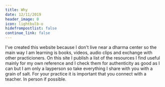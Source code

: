 ```yaml
---
title: Why 
date: 12/11/2019
header_image: 0
icon: lightbulb-o
hidefrompostlist: false
continue_link: false
---
```

I've created this website because I don't live near a dharma center
so the main way I am learning is books, videos, audio clips and exchange with other practicioners.
On this site I publish a list of the resources I find useful mainly for my own reference and 
I check them for authenticity as good as I can but I am only a layperson so take everything I share with you with a grain of salt. For your practice it is important that you connect with a teacher. In person if possible.
